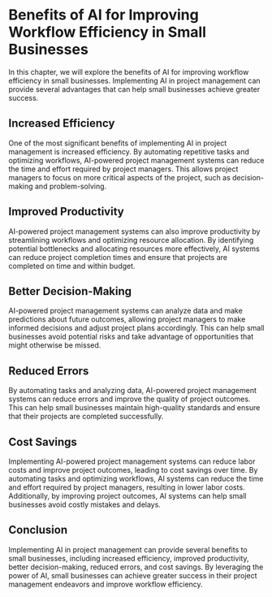 Benefits of AI for Improving Workflow Efficiency in Small Businesses
======================================================================================================================================

In this chapter, we will explore the benefits of AI for improving workflow efficiency in small businesses. Implementing AI in project management can provide several advantages that can help small businesses achieve greater success.

Increased Efficiency
--------------------

One of the most significant benefits of implementing AI in project management is increased efficiency. By automating repetitive tasks and optimizing workflows, AI-powered project management systems can reduce the time and effort required by project managers. This allows project managers to focus on more critical aspects of the project, such as decision-making and problem-solving.

Improved Productivity
---------------------

AI-powered project management systems can also improve productivity by streamlining workflows and optimizing resource allocation. By identifying potential bottlenecks and allocating resources more effectively, AI systems can reduce project completion times and ensure that projects are completed on time and within budget.

Better Decision-Making
----------------------

AI-powered project management systems can analyze data and make predictions about future outcomes, allowing project managers to make informed decisions and adjust project plans accordingly. This can help small businesses avoid potential risks and take advantage of opportunities that might otherwise be missed.

Reduced Errors
--------------

By automating tasks and analyzing data, AI-powered project management systems can reduce errors and improve the quality of project outcomes. This can help small businesses maintain high-quality standards and ensure that their projects are completed successfully.

Cost Savings
------------

Implementing AI-powered project management systems can reduce labor costs and improve project outcomes, leading to cost savings over time. By automating tasks and optimizing workflows, AI systems can reduce the time and effort required by project managers, resulting in lower labor costs. Additionally, by improving project outcomes, AI systems can help small businesses avoid costly mistakes and delays.

Conclusion
----------

Implementing AI in project management can provide several benefits to small businesses, including increased efficiency, improved productivity, better decision-making, reduced errors, and cost savings. By leveraging the power of AI, small businesses can achieve greater success in their project management endeavors and improve workflow efficiency.
